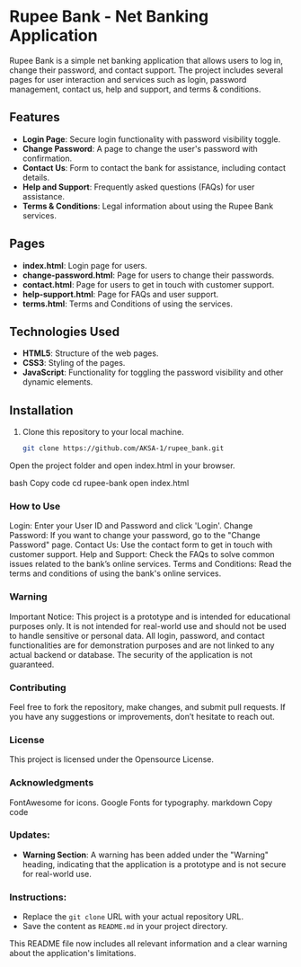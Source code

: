 
# Rupee Bank - Net Banking Application

Rupee Bank is a simple net banking application that allows users to log in, change their password, and contact support. The project includes several pages for user interaction and services such as login, password management, contact us, help and support, and terms & conditions.

## Features

- **Login Page**: Secure login functionality with password visibility toggle.
- **Change Password**: A page to change the user's password with confirmation.
- **Contact Us**: Form to contact the bank for assistance, including contact details.
- **Help and Support**: Frequently asked questions (FAQs) for user assistance.
- **Terms & Conditions**: Legal information about using the Rupee Bank services.

## Pages

- **index.html**: Login page for users.
- **change-password.html**: Page for users to change their passwords.
- **contact.html**: Page for users to get in touch with customer support.
- **help-support.html**: Page for FAQs and user support.
- **terms.html**: Terms and Conditions of using the services.

## Technologies Used

- **HTML5**: Structure of the web pages.
- **CSS3**: Styling of the pages.
- **JavaScript**: Functionality for toggling the password visibility and other dynamic elements.

## Installation

1. Clone this repository to your local machine.

   ```bash
   git clone https://github.com/AKSA-1/rupee_bank.git
Open the project folder and open index.html in your browser.

bash
Copy code
cd rupee-bank
open index.html

### How to Use
Login: Enter your User ID and Password and click 'Login'.
Change Password: If you want to change your password, go to the "Change Password" page.
Contact Us: Use the contact form to get in touch with customer support.
Help and Support: Check the FAQs to solve common issues related to the bank’s online services.
Terms and Conditions: Read the terms and conditions of using the bank's online services.

### Warning
Important Notice: This project is a prototype and is intended for educational purposes only. It is not intended for real-world use and should not be used to handle sensitive or personal data. All login, password, and contact functionalities are for demonstration purposes and are not linked to any actual backend or database. The security of the application is not guaranteed.

### Contributing
Feel free to fork the repository, make changes, and submit pull requests. If you have any suggestions or improvements, don’t hesitate to reach out.

### License
This project is licensed under the Opensource License.

### Acknowledgments
FontAwesome for icons.
Google Fonts for typography.
markdown
Copy code

### Updates:
- **Warning Section**: A warning has been added under the "Warning" heading, indicating that the application is a prototype and is not secure for real-world use.
  
### Instructions:
- Replace the `git clone` URL with your actual repository URL.
- Save the content as `README.md` in your project directory.

This README file now includes all relevant information and a clear warning about the application's limitations.
